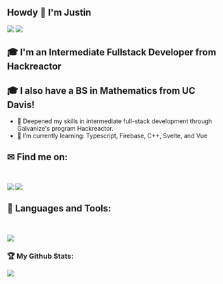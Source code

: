 ## Howdy 👋 I'm Justin
<div>
<img src="https://visitor-badge.laobi.icu/badge?page_id=justcord10.justcord10"/> <span><img src="https://img.shields.io/github/followers/justcord10?label=Followers&logo=Github"/></span>
</div>

## 🎓 I'm an Intermediate Fullstack Developer from Hackreactor
## 🎓 I also have a BS in Mathematics from UC Davis!

- 🌿 Deepened my skills in intermediate full-stack development through Galvanize's program Hackreactor.
- 🌱 I’m currently learning: Typescript, Firebase, C++, Svelte, and Vue 
<!-- - 🤝 Eager to collaborate on diverse projects with fellow enthusiasts.
- 🗨️ Feel free to inquire about any topic. -->

## ✉ Find me on:
<br />
<p align="left">
 <a href="https://www.linkedin.com/in/justinlcordova" target="_blank" rel="noopener noreferrer">
  <img src='https://img.shields.io/badge/LinkedIn-0077B5?style=for-the-badge&logo=linkedin&logoColor=white' align='left' />
 </a>
 <a href="mailto:justcord10@gmail.com">
  <img src='https://img.shields.io/badge/Gmail-D14836?style=for-the-badge&logo=gmail&logoColor=white' align='left' />
 </a>
</p>
<br />

## 🧰 Languages and Tools:
<br />
<p align="left">
  <a href="https://skillicons.dev">
    <img src="https://skillicons.dev/icons?i=js,html,css,jquery,react,bootstrap,express,babel,jest,vscode,bash,git,github,ai,linux,aws,mongodb,mysql,nextjs,nodejs,postgres,postman,regex,replit,supabase,sequelize,webpack,redux,docker,figma,latex,matlab,nginx,sketchup,tailwind,vim,vite,unity" />
  </a>
</p> 

<h3>🏆 My Github Stats:</h3>

<div>
<a href="https://github-readme-stats.vercel.app/api?username=justcord10&theme=tokyonight">
  <img  align="left" src="https://github-readme-stats.vercel.app/api?username=justcord10&count_private=true&show_icons=true&theme=tokyonight" />
</a>
<!-- <a href="https://github-readme-stats.vercel.app/api/top-langs/?username=justcord10&hide=php&theme=tokyonight">
  <img align="left" src="https://github-readme-stats.vercel.app/api/top-langs/?username=justcord10&hide=php&theme=tokyonight" />
</a> -->
</div>
<!--
**justcord10/justcord10** is a ✨ _special_ ✨ repository because its `README.md` (this file) appears on your GitHub profile.

Here are some ideas to get you started:

- 🔭 I’m currently working on ...
- 🌱 I’m currently learning ...
- 👯 I’m looking to collaborate on ...
- 🤔 I’m looking for help with ...
- 💬 Ask me about ...
- 📫 How to reach me: ...
- 😄 Pronouns: ...
- ⚡ Fun fact: ...
-->
